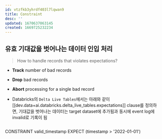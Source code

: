 ```yaml
---
id: vtzfkb3yhrdf403l7lqwan9
title: Constraint
desc: ''
updated: 1670637063145
created: 1669725232234
---
```


## 유효 기대값을 벗어나는 데이터 인입 처리

> How to handle records that violates expectations?
- <b>Track</b> number of bad records
- <b>Drop</b> bad records
- <b>Abort</b> processing for a single bad record


- Databricks의 `Delta Live Tables`에서는 아래와 같이 [[dev.data+ai.databricks.delta_live_tables.expectations]] clause를 정의하면, 기대값을 벗어나는 데이터는 target dataset에 추가됨과 동시에 event log에 invalid로 기록이 됨
  ```sql
CONSTRAINT valid_timestamp EXPECT (timestamp > '2022-01-01')
  ```